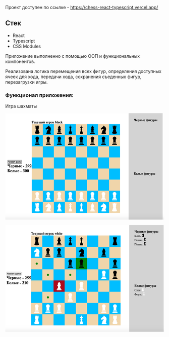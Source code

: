 Проект доступен по ссылке - https://chess-react-typescript.vercel.app/

## Стек   

- React  
- Typescript  
- CSS Modules

Приложение выполненно с помощью ООП и функциональных компонентов. 

Реализована логика перемещения всех фигур, определения доступных ячеек для хода, передачи хода, сохранения съеденных фигур, перезагрузки игры.

### Функционал приложения: 

Игра шахматы

![](public/images/1.png)    

![](public/images/2.png)  

